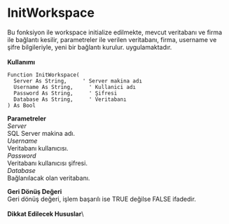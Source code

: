 # InitWorkspace

Bu fonksiyon ile workspace initialize edilmekte, mevcut veritabanı ve firma ile bağlantı kesilir, parametreler ile verilen veritabanı, firma, username ve şifre bilgileriyle, yeni bir bağlantı kurulur. uygulamaktadır.\
\
**Kullanımı**

```
Function InitWorkspace(
  Server As String,     ' Server makina adı
  Username As String,     ' Kullanici adı
  Password As String,     ' Şifresi
  Database As String,     ' Veritabanı
) As Bool
```

**Parametreler**\
_Server_\
SQL Server makina adı.\
_Username_\
Veritabanı kullanıcısı.\
_Password_\
Veritabanı kullanıcısı şifresi.\
_Database_\
Bağlanılacak olan veritabanı.

**Geri Dönüş Değeri**\
Geri dönüş değeri, işlem başarılı ise TRUE değilse FALSE ifadedir.\
\
**Dikkat Edilecek Hususlar**\
